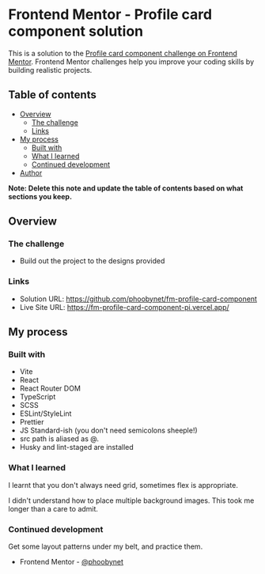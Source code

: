 # Frontend Mentor - Profile card component solution

This is a solution to the [Profile card component challenge on Frontend Mentor](https://www.frontendmentor.io/challenges/profile-card-component-cfArpWshJ). Frontend Mentor challenges help you improve your coding skills by building realistic projects. 

## Table of contents

- [Overview](#overview)
  - [The challenge](#the-challenge)
  - [Links](#links)
- [My process](#my-process)
  - [Built with](#built-with)
  - [What I learned](#what-i-learned)
  - [Continued development](#continued-development)
- [Author](#author)

**Note: Delete this note and update the table of contents based on what sections you keep.**

## Overview

### The challenge

- Build out the project to the designs provided

### Links

- Solution URL: https://github.com/phoobynet/fm-profile-card-component
- Live Site URL: https://fm-profile-card-component-pi.vercel.app/

## My process

### Built with

- Vite
- React
- React Router DOM
- TypeScript
- SCSS
- ESLint/StyleLint
- Prettier
- JS Standard-ish (you don't need semicolons sheeple!)
- src path is aliased as @.
- Husky and lint-staged are installed

### What I learned

I learnt that you don't always need grid, sometimes flex is appropriate.

I didn't understand how to place multiple background images.  This took me longer than a care to admit. 

### Continued development

Get some layout patterns under my belt, and practice them.

- Frontend Mentor - [@phoobynet](https://www.frontendmentor.io/profile/phoobynet)
